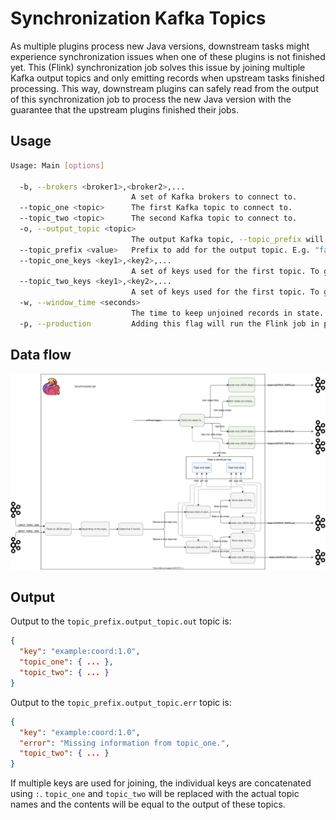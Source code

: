 # Synchronization Kafka Topics
As multiple plugins process new Java versions, downstream tasks might experience synchronization issues when one of these plugins is not finished yet.
This (Flink) synchronization job solves this issue by joining multiple Kafka output topics and only emitting records when upstream tasks finished processing.
This way, downstream plugins can safely read from the output of this synchronization job to process the new Java version with the guarantee that the upstream plugins finished their jobs.

## Usage
```bash
Usage: Main [options]

  -b, --brokers <broker1>,<broker2>,...
                           A set of Kafka brokers to connect to.
  --topic_one <topic>      The first Kafka topic to connect to.
  --topic_two <topic>      The second Kafka topic to connect to.
  -o, --output_topic <topic>
                           The output Kafka topic, --topic_prefix will be prepended.
  --topic_prefix <value>   Prefix to add for the output topic. E.g. "fasten". 
  --topic_one_keys <key1>,<key2>,...
                           A set of keys used for the first topic. To get nested keys use ".". 
  --topic_two_keys <key1>,<key2>,...
                           A set of keys used for the first topic. To get nested keys use ".". 
  -w, --window_time <seconds>
                           The time to keep unjoined records in state. In seconds.
  -p, --production         Adding this flag will run the Flink job in production (enabling checkpointing, restart strategies etc.)
```
## Data flow
<img src="sync_job.svg"/>

## Output
Output to the `topic_prefix.output_topic.out` topic is:
```json
{
  "key": "example:coord:1.0",
  "topic_one": { ... },
  "topic_two": { ... }
}
```

Output to the `topic_prefix.output_topic.err` topic is:
```json
{
  "key": "example:coord:1.0",
  "error": "Missing information from topic_one.",
  "topic_two": { ... }
}
```

If multiple keys are used for joining, the individual keys are concatenated using `:`. `topic_one` and `topic_two` will be replaced with the actual topic names and the contents will be equal to the output of these topics. 